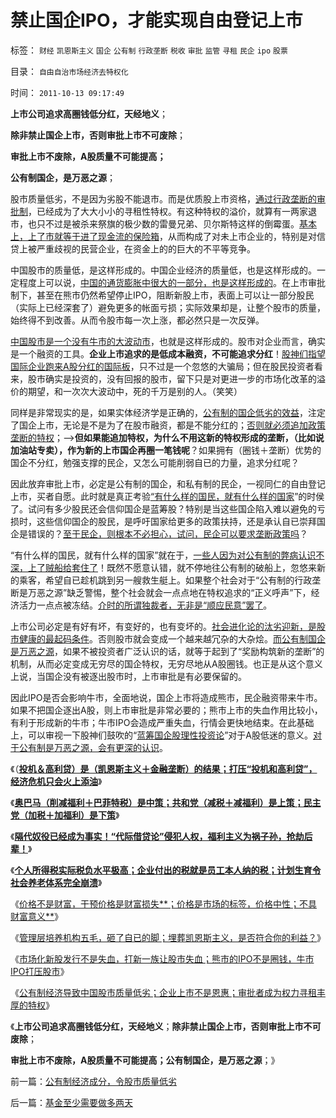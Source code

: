# 禁止国企IPO，才能实现自由登记上市

标签： `财经` `凯恩斯主义` `国企` `公有制` `行政垄断` `税收` `审批` `监管` `寻租` `民企` `ipo` `股票` 

目录： `自由自治市场经济去特权化`

时间： `2011-10-13 09:17:49`

**上市公司追求高圈钱低分红，天经地义**；

**除非禁止国企上市，否则审批上市不可废除**；

**审批上市不废除，A股质量不可能提高；**

**公有制国企，是万恶之源**；

股市质量低劣，不是因为劣股不能退市。而是优质股上市资格，[通过行政垄断的审批制](../../../2011/4/13/五毛股神的劣根性.md)，已经成为了大大小小的寻租性特权。有这种特权的溢价，就算有一两家退市，也只不过是被杀来祭旗的极少数的雷曼兄弟、贝尔斯特这样的倒霉蛋。[基本上，上了市就等于进了现金流的保险箱](../../../2011/6/19/A股越是规范退市，越是不可能退市.md)，从而构成了对未上市企业的，特别是对信贷上被严重歧视的民营企业，在资金上的的巨大的不平等竞争。

中国股市的质量低，是这样形成的。中国企业经济的质量低，也是这样形成的。一定程度上可以说，[中国的通货膨胀中很大的一部分，也是这样形成的](../../../2011/1/4/泡沫＝政府累计财税＝虚拟经济.md)。在上市审批制下，甚至在熊市仍然希望停止IPO，阻断新股上市，表面上可以让一部分股民（实际上已经深套了）避免更多的帐面亏损；实际效果却是，让整个股市的质量，始终得不到改善。从而令股市每一次上涨，都必然只是一次反弹。

[中国股市是一个没有牛市的大波动市](../../../2007/9/1/中国股市是一个形成最大差价为目的的波段行情的市场.md)，也就是这样形成的。股市对企业而言，确实是一个融资的工具。**企业上市追求的是低成本融资，不可能追求分红**！[股神们指望国际企业跑来A股分红的国际板](../../../2011/6/20/管理层应反思为“A股机构化”而妖魔化散户.md)，只不过是一个忽悠的大骗局；但在股民投资者看来，股市确实是投资的，没有回报的股市，留下只是对更进一步的市场化改革的溢价的期望，和一次次大波动中，死的千万是别的人。（笑笑）

同样是非常现实的是，如果实体经济学是正确的，[公有制的国企低劣的效益](../../../2011/10/9/腐败就是公有制，高利贷一个巴掌拍不响.md)，注定了国企上市，无论是不是为了在股市融资，都是不能分红的；[否则就必须追加政策垄断的特权](../../../2009/8/8/政策是不能卖的，不值钱的国企根本卖不动.md)；——>**但如果能追加特权，为什么不用这新的特权形成的垄断，（比如说加油站专卖），作为新的上市国企再圈一笔钱呢**？如果拥有（圈钱＋垄断）优势的国企不分红，勉强支撑的民企，又怎么可能削弱自已的力量，追求分红呢？

因此放弃审批上市，必定是公有制的国企，和私有制的民企，一视同仁的自由登记上市，买者自愿。此时就是真正考验[“有什么样的国民，就有什么样的国家](../../../2010/12/18/有什么样的国民，就有什么样的政府.md)”的时侯了。试问有多少股民还会信仰国企是蓝筹股？特别是当这些国企陷入难以避免的亏损时，这些信仰国企的股民，是呼吁国家给更多的政策扶持，还是承认自已崇拜国企是错误的？[至于民企，则根本不必担心，试问，民企可以要求垄断政策吗](../../../2009/8/27/富人不需要保护，特权才需要保护.md)？

“有什么样的国民，就有什么样的国家”就在于，[一些人因为对公有制的弊病认识不深，上了贼船给套住了](../../../2010/3/29/私有化改革过程会有GDP低迷滞胀的过程.md)！既然不愿意认错，就不停地往公有制的破船上，忽悠来新的乘客，希望自已趁机跳到另一艘救生艇上。如果整个社会对于“公有制的行政垄断是万恶之源”缺乏警惕，整个社会就会一点点地在特权追求的“正义呼声”下，经济活力一点点被冻结。[介时的所谓独裁者，无非是“顺应民意”罢了](../../../2011/4/16/反对独裁者，不能取而代之.md)。

上市公司必定是有好有坏，有变好的，也有变坏的。[社会进化论的汰劣迎新，是股市健康的最起码条件](http://darthvad.blog.sohu.com/132380995.html)。否则股市就会变成一个越来越冗杂的大杂烩。[而公有制国企是万恶之源](../../../2008/9/15/三鹿事件多层次危机处理中挖掘根源.md)，如果不被投资者广泛认识的话，就等于起到了“奖励构筑新的垄断”的机制，从而必定变成无穷尽的国企特权，无穷尽地从A股圈钱。也正是从这个意义上说，当国企没有被逐出股市时，上市审批是有必要保留的。

因此IPO是否会影响牛市，全面地说，国企上市将造成熊市，民企融资带来牛市。如果不把国企逐出A股，则上市审批是非常必要的；熊市上市的失血作用比较小，有利于形成新的牛市；牛市IPO会造成严重失血，行情会更快地结束。在此基础上，可以审视一下股神们鼓吹的“[蓝筹国企股理性投资论](../../../2007/9/1/蓝筹泡沫比垃圾泡沫危害大.md)”对于A股低迷的意义。[对于公有制是万恶之源，会有更深的认识](../../../2010/10/1/拨乱反正就会有“失去的几十年”——＞比亡国强！.md)。

《（[**投机＆高利贷）是（凯恩斯主义＋金融垄断）的结果；打压“投机和高利贷”，经济危机只会火上添油**](../../../2011/9/21/打压“投机和高利贷”，经济危机只会火上添油.md)》

《[**奥巴马（削减福利＋巴菲特税）是中策；共和党（减税＋减福利）是上策；民主党（加税＋加福利）是下策**](../../../2011/9/21/奥巴马（削减福利＋巴菲特税）是中策；巴菲特税尚算合理.md)》

《[**隔代奴役已经成为事实！“代际借贷论”侵犯人权，福利主义为祸子孙，抢劫后辈！**](../../../2011/9/21/隔代奴役！通向中世纪地狱的大门向欧美打开.md)》

《[**个人所得税实际税负水平极高；企业付出的税就是员工本人纳的税；计划生育令社会养老体系完全崩溃**](../../../2011/9/21/工薪所得税负可能世界第一！计划生育让养老体系崩溃！.md)》

《[价格不是财富，干预价格是财富损失**；价格是市场的标签，价格中性；不具财富意义**](../../../2011/9/26/价格不是财富，“价格干预”是财富损失.md)》

《[管理层培养机构五毛，砸了自已的脚；埋葬凯恩斯主义，是否符合你的利益？](../../../2011/9/28/埋葬凯恩斯主义，是否符合你的利益？.md)》

《[市场化新股发行不是失血，打新一族让股市失血；熊市的IPO不是圈钱，牛市IPO打压股市](../../../2011/10/13/熊市的IPO不是圈钱，坚持新股市场化发行才有牛市.md)》

《[公有制经济导致中国股市质量低劣；企业上市不是恩惠；审批者成为权力寻租丰厚的特权](../../../2011/10/13/公有制经济成分，令股市质量低劣.md)》

《**上市公司追求高圈钱低分红，天经地义**；**除非禁止国企上市，否则审批上市不可废除**；

**审批上市不废除，A股质量不可能提高；公有制国企，是万恶之源**；》



前一篇：[公有制经济成分，令股市质量低劣](../../../2011/10/13/公有制经济成分，令股市质量低劣.md)

后一篇：[基金至少需要做多两天](../../../2011/10/14/基金至少需要做多两天.md)